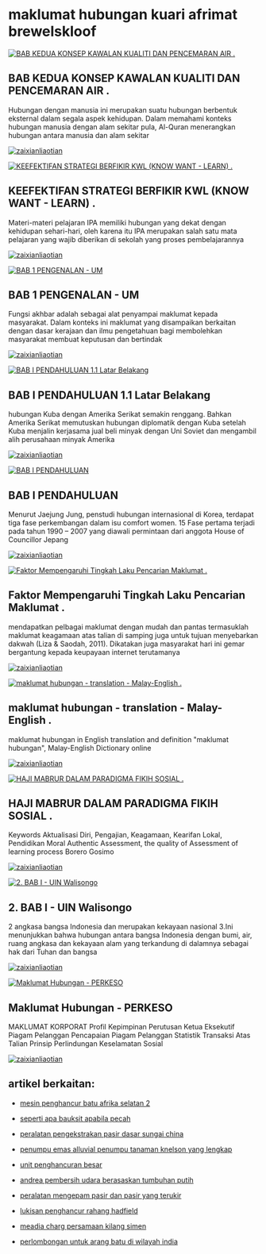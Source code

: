 # maklumat hubungan kuari afrimat brewelskloof
<a href="https://mnn.zoosnet.net/LR/Chatpre.aspx?id=MNN94995150&p=https://topgrinding.com/" target="_blank">![BAB KEDUA KONSEP KAWALAN KUALITI DAN PENCEMARAN AIR .](https://github.com/technlg/images/blob/main/36.jpg)</a>
## BAB KEDUA KONSEP KAWALAN KUALITI DAN PENCEMARAN AIR .
Hubungan dengan manusia ini merupakan suatu hubungan berbentuk eksternal dalam segala aspek kehidupan. Dalam memahami konteks hubungan manusia dengan alam sekitar pula, Al-Quran menerangkan hubungan antara manusia dan alam sekitar
<a href="https://mnn.zoosnet.net/LR/Chatpre.aspx?id=MNN94995150&p=https://topgrinding.com/" target="_blank"><img src="https://github.com/technlg/images/raw/main/chat11.jpg" alt="zaixianliaotian"/></a><a href="//whatsapp.shibangsoft.com/WhatsApp.php" ><img src="https://github.com/technlg/images/raw/main/chat11.png" alt=""></a>
<a href="https://mnn.zoosnet.net/LR/Chatpre.aspx?id=MNN94995150&p=https://topgrinding.com/" target="_blank">![KEEFEKTIFAN STRATEGI BERFIKIR KWL (KNOW WANT - LEARN) .](https://github.com/technlg/images/blob/main/4.jpg)</a>
## KEEFEKTIFAN STRATEGI BERFIKIR KWL (KNOW WANT - LEARN) .
Materi-materi pelajaran IPA memiliki hubungan yang dekat dengan kehidupan sehari-hari, oleh karena itu IPA merupakan salah satu mata pelajaran yang wajib diberikan di sekolah yang proses pembelajarannya
<a href="https://mnn.zoosnet.net/LR/Chatpre.aspx?id=MNN94995150&p=https://topgrinding.com/" target="_blank"><img src="https://github.com/technlg/images/raw/main/chat11.jpg" alt="zaixianliaotian"/></a><a href="//whatsapp.shibangsoft.com/WhatsApp.php" ><img src="https://github.com/technlg/images/raw/main/chat11.png" alt=""></a>
<a href="https://mnn.zoosnet.net/LR/Chatpre.aspx?id=MNN94995150&p=https://topgrinding.com/" target="_blank">![BAB 1 PENGENALAN - UM](https://github.com/technlg/images/blob/main/30.jpg)</a>
## BAB 1 PENGENALAN - UM
Fungsi akhbar adalah sebagai alat penyampai maklumat kepada masyarakat. Dalam konteks ini maklumat yang disampaikan berkaitan dengan dasar kerajaan dan ilmu pengetahuan bagi membolehkan masyarakat membuat keputusan dan bertindak
<a href="https://mnn.zoosnet.net/LR/Chatpre.aspx?id=MNN94995150&p=https://topgrinding.com/" target="_blank"><img src="https://github.com/technlg/images/raw/main/chat11.jpg" alt="zaixianliaotian"/></a><a href="//whatsapp.shibangsoft.com/WhatsApp.php" ><img src="https://github.com/technlg/images/raw/main/chat11.png" alt=""></a>
<a href="https://mnn.zoosnet.net/LR/Chatpre.aspx?id=MNN94995150&p=https://topgrinding.com/" target="_blank">![BAB I PENDAHULUAN 1.1 Latar Belakang](https://github.com/technlg/images/blob/main/32.jpg)</a>
## BAB I PENDAHULUAN 1.1 Latar Belakang
hubungan Kuba dengan Amerika Serikat semakin renggang. Bahkan Amerika Serikat memutuskan hubungan diplomatik dengan Kuba setelah Kuba menjalin kerjasama jual beli minyak dengan Uni Soviet dan mengambil alih perusahaan minyak Amerika
<a href="https://mnn.zoosnet.net/LR/Chatpre.aspx?id=MNN94995150&p=https://topgrinding.com/" target="_blank"><img src="https://github.com/technlg/images/raw/main/chat11.jpg" alt="zaixianliaotian"/></a><a href="//whatsapp.shibangsoft.com/WhatsApp.php" ><img src="https://github.com/technlg/images/raw/main/chat11.png" alt=""></a>
<a href="https://mnn.zoosnet.net/LR/Chatpre.aspx?id=MNN94995150&p=https://topgrinding.com/" target="_blank">![BAB I PENDAHULUAN](https://github.com/technlg/images/blob/main/10.jpg)</a>
## BAB I PENDAHULUAN
Menurut Jaejung Jung, penstudi hubungan internasional di Korea, terdapat tiga fase perkembangan dalam isu comfort women. 15 Fase pertama terjadi pada tahun 1990 – 2007 yang diawali permintaan dari anggota House of Councillor Jepang
<a href="https://mnn.zoosnet.net/LR/Chatpre.aspx?id=MNN94995150&p=https://topgrinding.com/" target="_blank"><img src="https://github.com/technlg/images/raw/main/chat11.jpg" alt="zaixianliaotian"/></a><a href="//whatsapp.shibangsoft.com/WhatsApp.php" ><img src="https://github.com/technlg/images/raw/main/chat11.png" alt=""></a>
<a href="https://mnn.zoosnet.net/LR/Chatpre.aspx?id=MNN94995150&p=https://topgrinding.com/" target="_blank">![Faktor Mempengaruhi Tingkah Laku Pencarian Maklumat .](https://github.com/technlg/images/blob/main/6.jpg)</a>
## Faktor Mempengaruhi Tingkah Laku Pencarian Maklumat .
mendapatkan pelbagai maklumat dengan mudah dan pantas termasuklah maklumat keagamaan atas talian di samping juga untuk tujuan menyebarkan dakwah (Liza & Saodah, 2011). Dikatakan juga masyarakat hari ini gemar bergantung kepada keupayaan internet terutamanya
<a href="https://mnn.zoosnet.net/LR/Chatpre.aspx?id=MNN94995150&p=https://topgrinding.com/" target="_blank"><img src="https://github.com/technlg/images/raw/main/chat11.jpg" alt="zaixianliaotian"/></a><a href="//whatsapp.shibangsoft.com/WhatsApp.php" ><img src="https://github.com/technlg/images/raw/main/chat11.png" alt=""></a>
<a href="https://mnn.zoosnet.net/LR/Chatpre.aspx?id=MNN94995150&p=https://topgrinding.com/" target="_blank">![maklumat hubungan - translation - Malay-English .](https://github.com/technlg/images/blob/main/13.jpg)</a>
## maklumat hubungan - translation - Malay-English .
maklumat hubungan in English translation and definition "maklumat hubungan", Malay-English Dictionary online
<a href="https://mnn.zoosnet.net/LR/Chatpre.aspx?id=MNN94995150&p=https://topgrinding.com/" target="_blank"><img src="https://github.com/technlg/images/raw/main/chat11.jpg" alt="zaixianliaotian"/></a><a href="//whatsapp.shibangsoft.com/WhatsApp.php" ><img src="https://github.com/technlg/images/raw/main/chat11.png" alt=""></a>
<a href="https://mnn.zoosnet.net/LR/Chatpre.aspx?id=MNN94995150&p=https://topgrinding.com/" target="_blank">![HAJI MABRUR DALAM PARADIGMA FIKIH SOSIAL .](https://github.com/technlg/images/blob/main/14.jpg)</a>
## HAJI MABRUR DALAM PARADIGMA FIKIH SOSIAL .
Keywords Aktualisasi Diri, Pengajian, Keagamaan, Kearifan Lokal, Pendidikan Moral Authentic Assessment, the quality of Assessment of learning process Borero Gosimo 
<a href="https://mnn.zoosnet.net/LR/Chatpre.aspx?id=MNN94995150&p=https://topgrinding.com/" target="_blank"><img src="https://github.com/technlg/images/raw/main/chat11.jpg" alt="zaixianliaotian"/></a><a href="//whatsapp.shibangsoft.com/WhatsApp.php" ><img src="https://github.com/technlg/images/raw/main/chat11.png" alt=""></a>
<a href="https://mnn.zoosnet.net/LR/Chatpre.aspx?id=MNN94995150&p=https://topgrinding.com/" target="_blank">![2. BAB I - UIN Walisongo](https://github.com/technlg/images/blob/main/65.jpg)</a>
## 2. BAB I - UIN Walisongo
2 angkasa bangsa Indonesia dan merupakan kekayaan nasional 3.Ini menunjukkan bahwa hubungan antara bangsa Indonesia dengan bumi, air, ruang angkasa dan kekayaan alam yang terkandung di dalamnya sebagai hak dari Tuhan dan bangsa
<a href="https://mnn.zoosnet.net/LR/Chatpre.aspx?id=MNN94995150&p=https://topgrinding.com/" target="_blank"><img src="https://github.com/technlg/images/raw/main/chat11.jpg" alt="zaixianliaotian"/></a><a href="//whatsapp.shibangsoft.com/WhatsApp.php" ><img src="https://github.com/technlg/images/raw/main/chat11.png" alt=""></a>
<a href="https://mnn.zoosnet.net/LR/Chatpre.aspx?id=MNN94995150&p=https://topgrinding.com/" target="_blank">![Maklumat Hubungan - PERKESO](https://github.com/technlg/images/blob/main/55.jpg)</a>
## Maklumat Hubungan - PERKESO
MAKLUMAT KORPORAT Profil Kepimpinan Perutusan Ketua Eksekutif Piagam Pelanggan Pencapaian Piagam Pelanggan Statistik Transaksi Atas Talian Prinsip Perlindungan Keselamatan Sosial
<a href="https://mnn.zoosnet.net/LR/Chatpre.aspx?id=MNN94995150&p=https://topgrinding.com/" target="_blank"><img src="https://github.com/technlg/images/raw/main/chat11.jpg" alt="zaixianliaotian"/></a><a href="//whatsapp.shibangsoft.com/WhatsApp.php" ><img src="https://github.com/technlg/images/raw/main/chat11.png" alt=""></a>
## artikel berkaitan:
* [mesin penghancur batu afrika selatan 2](mesin%20penghancur%20batu%20afrika%20selatan%202.md)
* [seperti apa bauksit apabila pecah](seperti%20apa%20bauksit%20apabila%20pecah.md)
* [peralatan pengekstrakan pasir dasar sungai china](peralatan%20pengekstrakan%20pasir%20dasar%20sungai%20china.md)
* [penumpu emas alluvial penumpu tanaman knelson yang lengkap](penumpu%20emas%20alluvial%20penumpu%20tanaman%20knelson%20yang%20lengkap.md)
* [unit penghancuran besar](unit%20penghancuran%20besar.md)
* [andrea pembersih udara berasaskan tumbuhan putih](andrea%20pembersih%20udara%20berasaskan%20tumbuhan%20putih.md)
* [peralatan mengepam pasir dan pasir yang terukir](peralatan%20mengepam%20pasir%20dan%20pasir%20yang%20terukir.md)
* [lukisan penghancur rahang hadfield](lukisan%20penghancur%20rahang%20hadfield.md)
* [meadia charg persamaan kilang simen](meadia%20charg%20persamaan%20kilang%20simen.md)
* [perlombongan untuk arang batu di wilayah india](perlombongan%20untuk%20arang%20batu%20di%20wilayah%20india.md)

